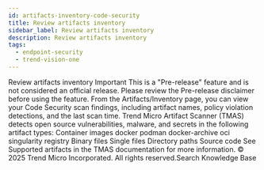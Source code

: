 ```yaml
---
id: artifacts-inventory-code-security
title: Review artifacts inventory
sidebar_label: Review artifacts inventory
description: Review artifacts inventory
tags:
  - endpoint-security
  - trend-vision-one
---
```


 Review artifacts inventory Important This is a "Pre-release" feature and is not considered an official release. Please review the Pre-release disclaimer before using the feature. From the Artifacts/Inventory page, you can view your Code Security scan findings, including artifact names, policy violation detections, and the last scan time. Trend Micro Artifact Scanner (TMAS) detects open source vulnerabilities, malware, and secrets in the following artifact types: Container images docker podman docker-archive oci singularity registry Binary files Single files Directory paths Source code See Supported artifacts in the TMAS documentation for more information. © 2025 Trend Micro Incorporated. All rights reserved.Search Knowledge Base